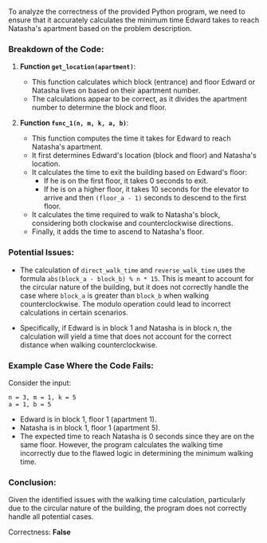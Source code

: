 To analyze the correctness of the provided Python program, we need to ensure that it accurately calculates the minimum time Edward takes to reach Natasha's apartment based on the problem description.

### Breakdown of the Code:

1. **Function `get_location(apartment)`**:
   - This function calculates which block (entrance) and floor Edward or Natasha lives on based on their apartment number.
   - The calculations appear to be correct, as it divides the apartment number to determine the block and floor.

2. **Function `func_1(n, m, k, a, b)`**:
   - This function computes the time it takes for Edward to reach Natasha's apartment.
   - It first determines Edward's location (block and floor) and Natasha's location.
   - It calculates the time to exit the building based on Edward's floor:
     - If he is on the first floor, it takes 0 seconds to exit.
     - If he is on a higher floor, it takes 10 seconds for the elevator to arrive and then `(floor_a - 1)` seconds to descend to the first floor.
   - It calculates the time required to walk to Natasha's block, considering both clockwise and counterclockwise directions.
   - Finally, it adds the time to ascend to Natasha's floor.

### Potential Issues:
- The calculation of `direct_walk_time` and `reverse_walk_time` uses the formula `abs(block_a - block_b) % n * 15`. This is meant to account for the circular nature of the building, but it does not correctly handle the case where `block_a` is greater than `block_b` when walking counterclockwise. The modulo operation could lead to incorrect calculations in certain scenarios.
  
- Specifically, if Edward is in block 1 and Natasha is in block n, the calculation will yield a time that does not account for the correct distance when walking counterclockwise.

### Example Case Where the Code Fails:
Consider the input:
```
n = 3, m = 1, k = 5
a = 1, b = 5
```
- Edward is in block 1, floor 1 (apartment 1).
- Natasha is in block 1, floor 1 (apartment 5).
- The expected time to reach Natasha is 0 seconds since they are on the same floor. However, the program calculates the walking time incorrectly due to the flawed logic in determining the minimum walking time.

### Conclusion:
Given the identified issues with the walking time calculation, particularly due to the circular nature of the building, the program does not correctly handle all potential cases.

Correctness: **False**